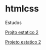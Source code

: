 # htmlcss
 Estudos

 <a href="https://joelbe-thiago.github.io/htmlcss/exercicios CEV/modulo 2/desafio d10/index.html">Projto estatico 2</a>

 <a href="https://joelbe-thiago.github.io/htmlcss/exercicios CEV/modulo 3/exercicio 3/cordel-moderno.html">Projeto estatico 2</a>